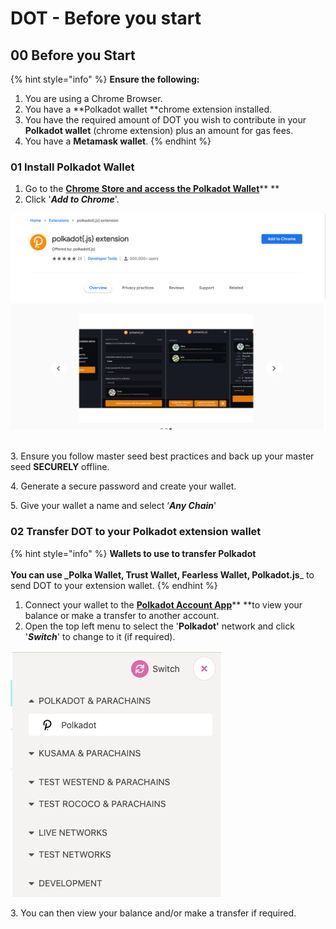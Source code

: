 # DOT - Before you start

## 00 **Before you Start**

{% hint style="info" %}
**Ensure the following:**

1. You are using a Chrome Browser.
2. You have a \*\*Polkadot wallet \*\*chrome extension installed.
3. You have the required amount of DOT you wish to contribute in your **Polkadot wallet** (chrome extension) plus an amount for gas fees.
4. You have a **Metamask wallet**.
{% endhint %}

### 01 Install Polkadot Wallet

1. Go to the [**Chrome Store and access the Polkadot Wallet**](https://chrome.google.com/webstore/detail/polkadot%7Bjs%7D-extension/mopnmbcafieddcagagdcbnhejhlodfdd)\*\* \*\*
2. Click '_**Add to Chrome**_'.

![](<../../../.gitbook/assets/image (7).png>)

\
3\. Ensure you follow master seed best practices and back up your master seed **SECURELY** offline.

4\. Generate a secure password and create your wallet.

5\. Give your wallet a name and select ‘_**Any Chain**_'‌

### 02 Transfer DOT to your Polkadot extension wallet <a href="#02-transfer-ksm-to-your-polkadot-extension-wallet" id="02-transfer-ksm-to-your-polkadot-extension-wallet"></a>

{% hint style="info" %}
**Wallets to use to transfer Polkadot**\
\
**You can use \_Polka Wallet, Trust Wallet, Fearless Wallet, Polkadot.js**\_ to send DOT to your extension wallet.
{% endhint %}

1. Connect your wallet to the [**Polkadot Account App**](https://polkadot.js.org/apps/#/accounts)\*\* \*\*to view your balance or make a transfer to another account.
2. Open the top left menu to select the '**Polkadot'** network and click '_**Switch**_' to change to it (if required).

![](<../../../.gitbook/assets/Screenshot 2021-11-02 at 13.30.23.png>)

3\. You can then view your balance and/or make a transfer if required.
